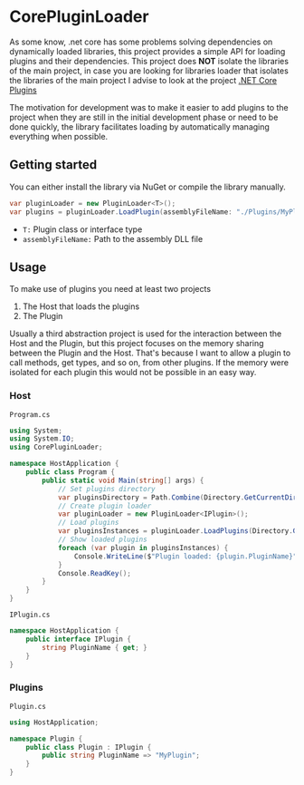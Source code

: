 # CorePluginLoader
As some know, .net core has some problems solving dependencies on dynamically loaded libraries, this project provides a simple API for loading plugins and their dependencies. This project does **NOT** isolate the libraries of the main project, in case you are looking for libraries loader that isolates the libraries of the main project I advise to look at the project [.NET Core Plugins](https://github.com/natemcmaster/DotNetCorePlugins)

The motivation for development was to make it easier to add plugins to the project when they are still in the initial development phase or need to be done quickly, the library facilitates loading by automatically managing everything when possible.

## Getting started
You can either install the library via NuGet or compile the library manually.
```csharp
var pluginLoader = new PluginLoader<T>();
var plugins = pluginLoader.LoadPlugin(assemblyFileName: "./Plugins/MyPlugin/MyPlugin.dll");
```
* `T:` Plugin class or interface type
* `assemblyFileName:` Path to the assembly DLL file

## Usage
To make use of plugins you need at least two projects
1) The Host that loads the plugins
2) The Plugin

Usually a third abstraction project is used for the interaction between the Host and the Plugin, but this project focuses on the memory sharing between the Plugin and the Host.
That's because I want to allow a plugin to call methods, get types, and so on, from other plugins. If the memory were isolated for each plugin this would not be possible in an easy way.
### Host
`Program.cs`
```csharp
using System;
using System.IO;
using CorePluginLoader;

namespace HostApplication {
    public class Program {
        public static void Main(string[] args) {
            // Set plugins directory
            var pluginsDirectory = Path.Combine(Directory.GetCurrentDirectory(), "Plugins/");
            // Create plugin loader
            var pluginLoader = new PluginLoader<IPlugin>();
            // Load plugins
            var pluginsInstances = pluginLoader.LoadPlugins(Directory.GetFiles(pluginsDirectory, "*.dll", SearchOption.AllDirectories));
            // Show loaded plugins
            foreach (var plugin in pluginsInstances) {
                Console.WriteLine($"Plugin loaded: {plugin.PluginName}");   
            }
            Console.ReadKey();
        }
    }
}
```
`IPlugin.cs`
```csharp
namespace HostApplication {
    public interface IPlugin {
        string PluginName { get; }
    }
}
```

### Plugins
`Plugin.cs`
```csharp
using HostApplication;

namespace Plugin {
    public class Plugin : IPlugin {
        public string PluginName => "MyPlugin";
    }
}
```